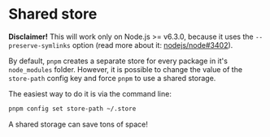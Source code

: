 # Shared store

**Disclaimer!** This will work only on Node.js >= v6.3.0, because it uses the `--preserve-symlinks` option (read more about it: [nodejs/node#3402](https://github.com/nodejs/node/issues/3402)).

By default, `pnpm` creates a separate store for every package in it's `node_modules` folder. However, it is possible to change the value of the `store-path` config key and force `pnpm` to use a shared storage.

The easiest way to do it is via the command line:

```sh
pnpm config set store-path ~/.store
```

A shared storage can save tons of space!
